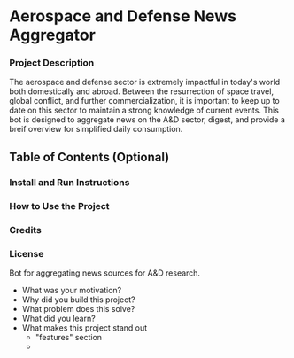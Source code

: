 # Aerospace and Defense News Aggregator

### Project Description
The aerospace and defense sector is extremely impactful in today's world both domestically and abroad. Between the resurrection of space travel, global conflict, and further commercialization, it is important to keep up to date on this sector to maintain a strong knowledge of current events. This bot is designed to aggregate news on the A&D sector, digest, and provide a breif overview for simplified daily consumption.


## Table of Contents (Optional)

### Install and Run Instructions


### How to Use the Project


### Credits


### License
Bot for aggregating news sources for A&amp;D research.

- What was your motivation?
- Why did you build this project?
- What problem does this solve?
- What did you learn?
- What makes this project stand out
  - "features" section
  - 